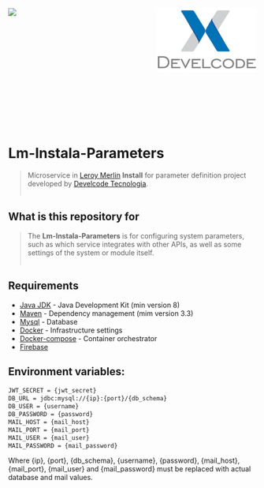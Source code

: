 <img width=40% align="left" src="https://github.com/leroy-merlin-br/jobs/blob/master/logo.png">
<img width=40% align="right" src="https://github.com/elton-develcode/images/blob/master/logos/develcode2.png">
</br></br></br></br></br></br></br></br></br></br></br></br></br></br>

# Lm-Instala-Parameters

> Microservice in [Leroy Merlin](https://www.leroymerlin.com.br/) **Install** for parameter definition project developed by [Develcode Tecnologia](https://www.develcode.com.br/).
</br></br>

## What is this repository for
> The **Lm-Instala-Parameters** is for configuring system parameters, such as which service integrates with other APIs, as well as some settings of the system or module itself.
</br></br>

## Requirements
- [Java JDK](https://www.oracle.com/technetwork/pt/java/javase/overview/index.html) - Java Development Kit (min version 8)
- [Maven](https://maven.apache.org/) - Dependency management (mim version 3.3)
- [Mysql](https://www.mysql.com/) - Database
- [Docker](https://www.docker.com/) - Infrastructure settings
- [Docker-compose](https://docs.docker.com/compose/) - Container orchestrator
- [Firebase](DEVELOPERS.md)


## Environment variables:

    JWT_SECRET = {jwt_secret}
	DB_URL = jdbc:mysql://{ip}:{port}/{db_schema} 
	DB_USER = {username}
	DB_PASSWORD = {password}
	MAIL_HOST = {mail_host}
	MAIL_PORT = {mail_port}
	MAIL_USER = {mail_user}
	MAIL_PASSWORD = {mail_password}

Where {ip}, {port}, {db_schema}, {username}, {password}, {mail_host}, {mail_port}, {mail_user} and
{mail_password} must be replaced with actual database and mail values.
